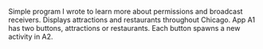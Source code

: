 Simple program I wrote to learn more about permissions and broadcast receivers. Displays attractions and restaurants throughout Chicago. App A1 has two buttons, attractions or restaurants. Each button spawns a new activity in A2.
